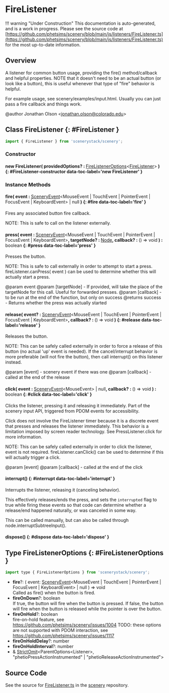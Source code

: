 # FireListener

!!! warning "Under Construction"
    This documentation is auto-generated, and is a work in progress. Please see the source code at
    [https://github.com/phetsims/scenery/blob/main/js/listeners/FireListener.ts](https://github.com/phetsims/scenery/blob/main/js/listeners/FireListener.ts) for the most up-to-date information.

## Overview

A listener for common button usage, providing the fire() method/callback and helpful properties. NOTE that it doesn't
need to be an actual button (or look like a button), this is useful whenever that type of "fire" behavior is helpful.

For example usage, see scenery/examples/input.html. Usually you can just pass a fire callback and things work.

@author Jonathan Olson &lt;jonathan.olson@colorado.edu&gt;

## Class FireListener {: #FireListener }


```js
import { FireListener } from 'scenerystack/scenery';
```
### Constructor

#### new FireListener( providedOptions? : <span style="font-weight: 400;">[FireListenerOptions](../scenery/FireListener.md#FireListenerOptions)&lt;[FireListener](../scenery/FireListener.md)&gt;</span> ) {: #FireListener-constructor data-toc-label='new FireListener' }

### Instance Methods

#### fire( event : <span style="font-weight: 400;">[SceneryEvent](../scenery/SceneryEvent.md)&lt;MouseEvent | TouchEvent | PointerEvent | FocusEvent | KeyboardEvent&gt; | <span style="color: hsla(calc(var(--md-hue) + 180deg),80%,40%,1);">null</span></span> ) {: #fire data-toc-label='fire' }

Fires any associated button fire callback.

NOTE: This is safe to call on the listener externally.

#### press( event : <span style="font-weight: 400;">[SceneryEvent](../scenery/SceneryEvent.md)&lt;MouseEvent | TouchEvent | PointerEvent | FocusEvent | KeyboardEvent&gt;</span>, targetNode? : <span style="font-weight: 400;">[Node](../scenery/Node.md)</span>, callback? : <span style="font-weight: 400;">() =&gt; <span style="color: hsla(calc(var(--md-hue) + 180deg),80%,40%,1);">void</span></span> ) : <span style="font-weight: 400;"><span style="color: hsla(calc(var(--md-hue) + 180deg),80%,40%,1);">boolean</span></span> {: #press data-toc-label='press' }

Presses the button.

NOTE: This is safe to call externally in order to attempt to start a press. fireListener.canPress( event ) can
be used to determine whether this will actually start a press.

@param event
@param [targetNode] - If provided, will take the place of the targetNode for this call. Useful for
                             forwarded presses.
@param [callback] - to be run at the end of the function, but only on success
@returns success - Returns whether the press was actually started

#### release( event? : <span style="font-weight: 400;">[SceneryEvent](../scenery/SceneryEvent.md)&lt;MouseEvent | TouchEvent | PointerEvent | FocusEvent | KeyboardEvent&gt;</span>, callback? : <span style="font-weight: 400;">() =&gt; <span style="color: hsla(calc(var(--md-hue) + 180deg),80%,40%,1);">void</span></span> ) {: #release data-toc-label='release' }

Releases the button.

NOTE: This can be safely called externally in order to force a release of this button (no actual 'up' event is
needed). If the cancel/interrupt behavior is more preferable (will not fire the button), then call interrupt()
on this listener instead.

@param [event] - scenery event if there was one
@param [callback] - called at the end of the release

#### click( event : <span style="font-weight: 400;">[SceneryEvent](../scenery/SceneryEvent.md)&lt;MouseEvent&gt; | <span style="color: hsla(calc(var(--md-hue) + 180deg),80%,40%,1);">null</span></span>, callback? : <span style="font-weight: 400;">() =&gt; <span style="color: hsla(calc(var(--md-hue) + 180deg),80%,40%,1);">void</span></span> ) : <span style="font-weight: 400;"><span style="color: hsla(calc(var(--md-hue) + 180deg),80%,40%,1);">boolean</span></span> {: #click data-toc-label='click' }

Clicks the listener, pressing it and releasing it immediately. Part of the scenery input API, triggered from PDOM
events for accessibility.

Click does not involve the FireListener timer because it is a discrete event that
presses and releases the listener immediately. This behavior is a limitation imposed
by screen reader technology. See PressListener.click for more information.

NOTE: This can be safely called externally in order to click the listener, event is not required.
fireListener.canClick() can be used to determine if this will actually trigger a click.

@param [event]
@param [callback] - called at the end of the click

#### interrupt() {: #interrupt data-toc-label='interrupt' }

Interrupts the listener, releasing it (canceling behavior).

This effectively releases/ends the press, and sets the `interrupted` flag to true while firing these events
so that code can determine whether a release/end happened naturally, or was canceled in some way.

This can be called manually, but can also be called through node.interruptSubtreeInput().

#### dispose() {: #dispose data-toc-label='dispose' }



## Type FireListenerOptions {: #FireListenerOptions }


```js
import type { FireListenerOptions } from 'scenerystack/scenery';
```


- **fire**?: ( event: [SceneryEvent](../scenery/SceneryEvent.md)&lt;MouseEvent | TouchEvent | PointerEvent | FocusEvent | KeyboardEvent&gt; | <span style="color: hsla(calc(var(--md-hue) + 180deg),80%,40%,1);">null</span> ) =&gt; <span style="color: hsla(calc(var(--md-hue) + 180deg),80%,40%,1);">void</span>
<br>  Called as fire() when the button is fired.
- **fireOnDown**?: <span style="color: hsla(calc(var(--md-hue) + 180deg),80%,40%,1);">boolean</span>
<br>  If true, the button will fire when the button is pressed. If false, the button will fire when the
  button is released while the pointer is over the button.
- **fireOnHold**?: <span style="color: hsla(calc(var(--md-hue) + 180deg),80%,40%,1);">boolean</span>
<br>  fire-on-hold feature, see https://github.com/phetsims/scenery/issues/1004
  TODO: these options are not supported with PDOM interaction, see https://github.com/phetsims/scenery/issues/1117
- **fireOnHoldDelay**?: <span style="color: hsla(calc(var(--md-hue) + 180deg),80%,40%,1);">number</span>
- **fireOnHoldInterval**?: <span style="color: hsla(calc(var(--md-hue) + 180deg),80%,40%,1);">number</span>
- &amp; [StrictOmit](../phet-core/StrictOmit.md)&lt;ParentOptions&lt;Listener&gt;, "phetioPressActionInstrumented" | "phetioReleaseActionInstrumented"&gt;




## Source Code

See the source for [FireListener.ts](https://github.com/phetsims/scenery/blob/main/js/listeners/FireListener.ts) in the [scenery](https://github.com/phetsims/scenery) repository.

